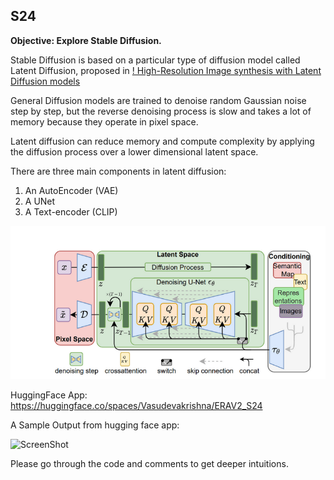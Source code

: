 ## S24
**Objective: Explore Stable Diffusion.**

Stable Diffusion is based on a particular type of diffusion model called Latent Diffusion, proposed in [! High-Resolution Image synthesis with Latent Diffusion models](https://arxiv.org/abs/2112.10752)

General Diffusion models are trained to denoise random Gaussian noise step by step, but the reverse denoising process is slow and takes a lot of memory because they operate in pixel space. 

Latent diffusion can reduce memory and compute complexity by applying the diffusion process over a lower dimensional latent space. 

There are three main components in latent diffusion:

1. An AutoEncoder (VAE)
2. A UNet
3. A Text-encoder (CLIP)

![SD Model Architecture](./sd.png)

HuggingFace App: https://huggingface.co/spaces/Vasudevakrishna/ERAV2_S24

A Sample Output from hugging face app:

![ScreenShot](image.png)

Please go through the code and comments to get deeper intuitions.